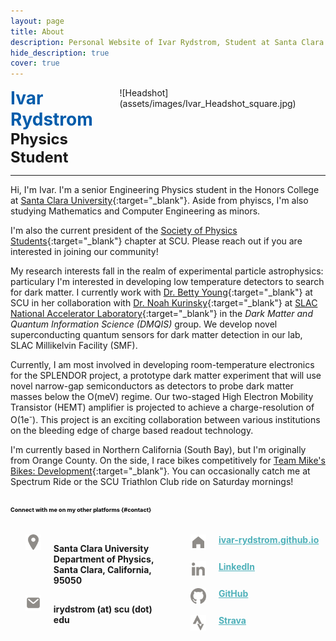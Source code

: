 ```yaml
---
layout: page
title: About
description: Personal Website of Ivar Rydstrom, Student at Santa Clara University
hide_description: true
cover: true
---
```

<style type="text/css">
    img[alt=Headshot] {
        width: 135px;
        height: auto;
        border-radius: 50%;
        position: relative;
        right: 25%;
        top: -45px;
        margin-bottom: -60px;
    }
    .page-title {
        display: none;
    }
    header {
        display: none;
    }
    .h1 h1 {
        color: rgb(1,92,171);
        margin-bottom: 0px;
        margin-top: 0px;
    }
    .h1 {
        margin-bottom: 0px;
        margin-top: 0px;
        display: flex;
        justify-content: space-between;
        width: 100% !important;
    }
    .h1 p {
        margin-bottom: 0px;
    }
    .subtitle {
        margin-top: 0px;
        margin-bottom: 0px;
        font-size: x-large;
    }
    .info-section ul {
        -moz-column-count: 2;
        -moz-column-gap: 10%;
        -webkit-column-count: 2;
        -webkit-column-gap: 10%;
        column-count: 1;
        column-gap: 10%;
        list-style: none;
    }
    .info-section li {
        display: flex;
        margin-bottom: 15px;
    }
    .info-section div:has(img) {
        margin-right: 20px;
        /* margin-top: -5px; */
    }
    @media screen and (min-width: 800px) {
        .info-section ul {
            column-count: 2;
        }
    }
    .info-section img {
        width: 25px;
        height: auto;
        max-width: none;
    }
    a.bold {
        font-weight: bold;
        color: #4fb1ba;
    }
    p.bold {
        font-weight: bold;
        margin-bottom: 0px;
    }
    #contact-heading h1 {
        font-size: 0.65em;
        color: black;
        margin-bottom: 20px;
    }
    footer p:nth-child(3) {
        display: none;
    }
    footer {
        margin-bottom: 0px;
    }
</style>
<div id='heading' class='h1' markdown='1'>
<div markdown='1'>

# Ivar Rydstrom

<h3 class="subtitle" style="margin-top: 0px">Physics Student</h3>
</div>
![Headshot](assets/images/Ivar_Headshot_square.jpg)
</div>

<hr>

Hi, I'm Ivar. I'm a senior Engineering Physics student in the Honors College at [Santa Clara University](https://www.scu.edu/cas/physics/){:target="_blank"}. Aside from phyiscs, I'm also studying Mathematics and Computer Engineering as minors.

I'm also the current president of the [Society of Physics Students](https://www.instagram.com/scu.sps/){:target="_blank"} chapter at SCU. Please reach out if you are interested in joining our community!

My research interests fall in the realm of experimental particle astrophysics: particulary I'm interested in developing low temperature detectors to search for dark matter. I currently work with [Dr. Betty Young](https://www.scu.edu/cas/physics/faculty/betty-a-young/){:target="_blank"} at SCU in her collaboration with [Dr. Noah Kurinsky](https://kipac.stanford.edu/people/noah-kurinsky-0){:target="_blank"} at [SLAC National Accelerator Laboratory](https://www6.slac.stanford.edu/){:target="_blank"} in the *Dark Matter and Quantum Information Science (DMQIS)* group. We develop novel superconducting quantum sensors for dark matter detection in our lab, SLAC Millikelvin Facility (SMF).

Currently, I am most involved in developing room-temperature electronics for the SPLENDOR project, a prototype dark matter experiment that will use novel narrow-gap semiconductors as detectors to probe dark matter masses below the O(meV) regime. Our two-staged High Electron Mobility Transistor (HEMT) amplifier is projected to achieve a charge-resolution of O(1e<sup>-</sup>). This project is an exciting collaboration between various institutions on the bleeding edge of charge based readout technology.

I'm currently based in Northern California (South Bay), but I'm originally from Orange County. On the side, I race bikes competitively for [Team Mike's Bikes: Development](https://www.teammikesbikes.com/){:target="_blank"}. You can occasionally catch me at Spectrum Ride or the SCU Triathlon Club ride on Saturday mornings!

<br>

<div class="h1" id="contact-heading" markdown="1">

# Connect with me on my other platforms {#contact}

</div>
<div class="info-section">
    <ul>
        <li>
            <div><img src="assets/images/location-pin.png" alt="location"></div>
            <p class="bold">Santa Clara University Department of Physics, Santa Clara, California, 95050</p>
        </li>
        <li>
            <div><img src="assets/images/mail-pin.png"></div>
            <p style="font-weight:bold">irydstrom (at) scu (dot) edu</p>        
        </li>
        <li>
            <div><img src="assets/images/web-pin.png" alt="website"></div>
            <a href="https://ivar-rydstrom.github.io/" class="no-mark-external bold" target="_blank">ivar-rydstrom.github.io</a>
        </li>
        <li>
            <div><img src="assets/images/linkedin-pin.png"></div>
            <a href="https://www.linkedin.com/in/ivar-rydstrom/" class="no-mark-external bold" target="_blank">LinkedIn</a>
        </li>
        <li>
            <div><img src="assets/images/github-pin.png"></div>
            <a href="https://github.com/Ivar-Rydstrom" class="no-mark-external bold" target="_blank">GitHub</a>
        </li>
        <li>
            <div><img src="assets/images/strava-pin.png"></div>
            <a href="https://www.strava.com/athletes/69009354" class="no-mark-external bold" target="_blank">Strava</a>
        </li>
    </ul>
</div>
